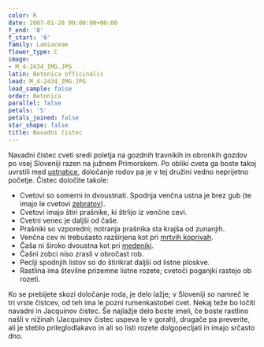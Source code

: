 ```yaml
---
color: R
date: 2007-01-28 00:00:00+00:00
f_end: '8'
f_start: '6'
family: Lamiaceae
flower_type: C
image:
- M_4-2434_IMG.JPG
latin: Betonica officinalis
lead: M_4-2434_IMG.JPG
lead_sample: false
order: Betonica
parallel: false
petals: '5'
petals_joined: false
star_shape: false
title: Navadni čistec
---
```

Navadni čistec cveti sredi poletja na gozdnih travnikih in obronkih gozdov po vsej Sloveniji razen na južnem Primorskem. Po obliki cveta ga boste takoj uvrstili med [ustnatice](../family/lamiaceae/), določanje rodov pa je v tej družini vedno neprijetno početje. Čistec določite takole:

-   Cvetovi so somerni in dvoustnati. Spodnja venčna ustna je brez gub (te imajo le cvetovi [zebratov](../galeopsisspeciosa/)).
-   Cvetovi imajo štiri prašnike, ki štrlijo iz venčne cevi.
-   Cvetni venec je daljši od čaše.
-   Prašniki so vzporedni; notranja prašnika sta krajša od zunanjih.
-   Venčna cev ni trebušasto razširjena kot pri [mrtvih koprivah](../lamiumorvala/).
-   Čaša ni široko dvoustna kot pri [medeniki](../melittismelissophyllum/).
-   Čašni zobci niso zrasli v obročast rob.
-   Peclji spodnjih listov so do štirikrat daljši od listne ploskve.
-   Rastlina ima številne prizemne listne rozete; cvetoči poganjki rastejo ob rozeti.

Ko se prebijete skozi določanje roda, je delo lažje; v Sloveniji so namreč le tri vrste čistcev, od teh ima le pozni rumenkastobel cvet. Nekaj teže bo ločiti navadni in Jacquinov čistec. Še najlažje delo boste imeli, če boste rastlino našli v nižinah (Jacquinov čistec uspeva le v gorah), drugače pa preverite, ali je steblo prileglodlakavo in ali so listi rozete dolgopecljati in imajo srčasto dno.

